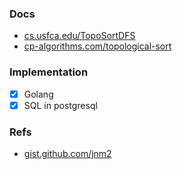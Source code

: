 ### Docs
- [cs.usfca.edu/TopoSortDFS](https://www.cs.usfca.edu/~galles/visualization/TopoSortDFS.html)
- [cp-algorithms.com/topological-sort](https://cp-algorithms.com/graph/topological-sort.html)
### Implementation

- [x] Golang
- [x] SQL in postgresql

### Refs
- [gist.github.com/jnm2](https://gist.github.com/jnm2/faadcdd7ffe92e38b9cea0d92d5e1e99)

